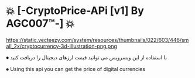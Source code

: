 # 💥 [-CryptoPrice-APi [v1] By AGC007™-] 💥

https://static.vecteezy.com/system/resources/thumbnails/022/603/446/small_2x/cryptocurrency-3d-illustration-png.png

⏺ با استفاده از این وبسرویس می توانید قیمت ارزهای دیجیتال را دریافت کنید

⏺ Using this api you can get the price of digital currencies



